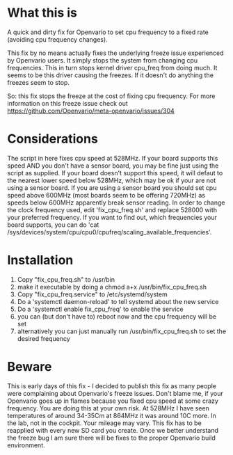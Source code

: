 # What this is
A quick and dirty fix for Openvario to set cpu frequency to a fixed rate (avoiding cpu frequency changes).

This fix by no means actually fixes the underlying freeze issue experienced by Openvario users. It simply stops the system from changing cpu frequencies. 
This in turn stops kernel driver cpu_freq from doing much. It seems to be this driver causing the freezes. If it doesn't do anything the freezes seem
to stop. 

So: this fix stops the freeze at the cost of fixing cpu frequency. For more information on this freeze issue check out https://github.com/Openvario/meta-openvario/issues/304

# Considerations
The script in here fixes cpu speed at 528MHz. If your board supports this speed AND you don't have a sensor board, you may be fine just using the
script as supplied. If your board doesn't support this speed, it will defaut to the nearest lower speed below 528MHz, which may be ok if your are not using
a sensor board. 
If you are using a sensor board you should set cpu speed above 600MHz (most boards seem to be offering 720MHz) as speeds below 600MHz apparently break
sensor reading.
In order to change the clock frequency used, edit 'fix_cpu_freq.sh' and replace 528000 with your preferred frequency. If you want to find out, which
frequencies your board supports, you can do 'cat /sys/devices/system/cpu/cpu0/cpufreq/scaling_available_frequencies'.

# Installation
1. Copy "fix_cpu_freq.sh" to /usr/bin
2. make it executable by doing a chmod a+x /usr/bin/fix_cpu_freq.sh
3. Copy "fix_cpu_freq.service" to /etc/systemd/system
4. Do a 'systemctl daemon-reload' to tell systemd about the new service
5. Do a 'systemctl enable fix_cpu_freq' to enable the service
6. you can (but don't have to) reboot now and the cpu frequency will be set
7. alternatively you can just manually run /usr/bin/fix_cpu_freq.sh to set the desired frequency

# Beware
This is early days of this fix - I decided to publish this fix as many people were complaining about Openvario's freeze issues.
Don't blame me, if your Openvario goes up in flames because you fixed cpu speed at some crazy frequency. You are doing this at your own risk.
At 528MHz I have seen temperatures of around 34-35Cm at 864MHz it was around 10C more. In the lab, not in the cockpit. Your mileage may vary.
This fix has to be reapplied with every new SD card you create. Once we better understand the freeze bug I am sure there will be fixes to 
the proper Openvario build environment.
